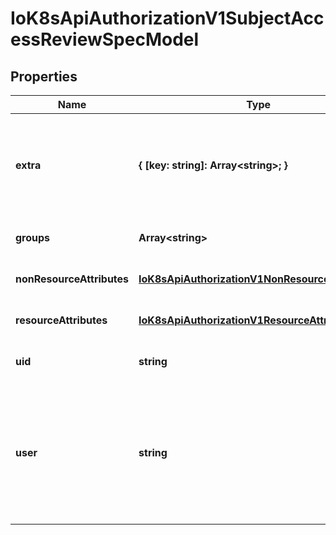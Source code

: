 # IoK8sApiAuthorizationV1SubjectAccessReviewSpecModel

## Properties

Name | Type | Description | Notes
------------ | ------------- | ------------- | -------------
**extra** | **{ [key: string]: Array&lt;string&gt;; }** | Extra corresponds to the user.Info.GetExtra() method from the authenticator.  Since that is input to the authorizer it needs a reflection here. | [optional] [default to undefined]
**groups** | **Array&lt;string&gt;** | Groups is the groups you\&#39;re testing for. | [optional] [default to undefined]
**nonResourceAttributes** | [**IoK8sApiAuthorizationV1NonResourceAttributes**](IoK8sApiAuthorizationV1NonResourceAttributes.md) |  | [optional] [default to undefined]
**resourceAttributes** | [**IoK8sApiAuthorizationV1ResourceAttributes**](IoK8sApiAuthorizationV1ResourceAttributes.md) |  | [optional] [default to undefined]
**uid** | **string** | UID information about the requesting user. | [optional] [default to undefined]
**user** | **string** | User is the user you\&#39;re testing for. If you specify \&quot;User\&quot; but not \&quot;Groups\&quot;, then is it interpreted as \&quot;What if User were not a member of any groups | [optional] [default to undefined]


